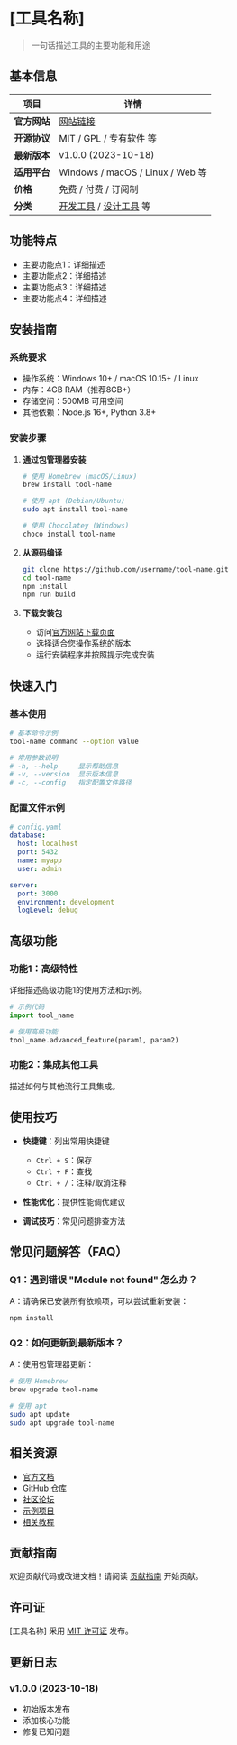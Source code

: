 # [工具名称]

> 一句话描述工具的主要功能和用途

## 基本信息

| 项目 | 详情 |
|------|------|
| **官方网站** | [网站链接](https://example.com) |
| **开源协议** | MIT / GPL / 专有软件 等 |
| **最新版本** | v1.0.0 (2023-10-18) |
| **适用平台** | Windows / macOS / Linux / Web 等 |
| **价格** | 免费 / 付费 / 订阅制 |
| **分类** | [开发工具](/docs/categories/development.md) / [设计工具](/docs/categories/design.md) 等 |

## 功能特点

- 主要功能点1：详细描述
- 主要功能点2：详细描述
- 主要功能点3：详细描述
- 主要功能点4：详细描述

## 安装指南

### 系统要求

- 操作系统：Windows 10+ / macOS 10.15+ / Linux
- 内存：4GB RAM（推荐8GB+）
- 存储空间：500MB 可用空间
- 其他依赖：Node.js 16+, Python 3.8+

### 安装步骤

1. **通过包管理器安装**
   ```bash
   # 使用 Homebrew (macOS/Linux)
   brew install tool-name
   
   # 使用 apt (Debian/Ubuntu)
   sudo apt install tool-name
   
   # 使用 Chocolatey (Windows)
   choco install tool-name
   ```

2. **从源码编译**
   ```bash
   git clone https://github.com/username/tool-name.git
   cd tool-name
   npm install
   npm run build
   ```

3. **下载安装包**
   - 访问[官方网站下载页面](https://example.com/download)
   - 选择适合您操作系统的版本
   - 运行安装程序并按照提示完成安装

## 快速入门

### 基本使用

```bash
# 基本命令示例
tool-name command --option value

# 常用参数说明
# -h, --help     显示帮助信息
# -v, --version  显示版本信息
# -c, --config   指定配置文件路径
```

### 配置文件示例

```yaml
# config.yaml
database:
  host: localhost
  port: 5432
  name: myapp
  user: admin

server:
  port: 3000
  environment: development
  logLevel: debug
```

## 高级功能

### 功能1：高级特性

详细描述高级功能1的使用方法和示例。

```python
# 示例代码
import tool_name

# 使用高级功能
tool_name.advanced_feature(param1, param2)
```

### 功能2：集成其他工具

描述如何与其他流行工具集成。

## 使用技巧

- **快捷键**：列出常用快捷键
  - `Ctrl + S`：保存
  - `Ctrl + F`：查找
  - `Ctrl + /`：注释/取消注释

- **性能优化**：提供性能调优建议
- **调试技巧**：常见问题排查方法

## 常见问题解答（FAQ）

### Q1：遇到错误 "Module not found" 怎么办？
A：请确保已安装所有依赖项，可以尝试重新安装：
```bash
npm install
```

### Q2：如何更新到最新版本？
A：使用包管理器更新：
```bash
# 使用 Homebrew
brew upgrade tool-name

# 使用 apt
sudo apt update
sudo apt upgrade tool-name
```

## 相关资源

- [官方文档](https://example.com/docs)
- [GitHub 仓库](https://github.com/username/tool-name)
- [社区论坛](https://example.com/community)
- [示例项目](https://github.com/username/tool-name-examples)
- [相关教程](#)

## 贡献指南

欢迎贡献代码或改进文档！请阅读 [贡献指南](CONTRIBUTING.md) 开始贡献。

## 许可证

[工具名称] 采用 [MIT 许可证](LICENSE) 发布。

## 更新日志

### v1.0.0 (2023-10-18)
- 初始版本发布
- 添加核心功能
- 修复已知问题
